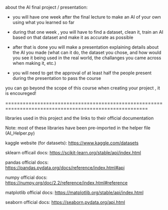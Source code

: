about the AI final project / presentation:

- you will have one week after the final lecture to make an AI of your own using what you learned so far

- during that one week , you will have to find a dataset, clean it, train an AI based on that dataset and make it as accurate as possible

- after that is done you will make a presentation explaining details about the AI you made (what can it do, the dataset you chose, and how would you see it being used in the real world, the challanges you came across when making it, etc.)

- you will need to get the approval of at least half the people present during the presentation to pass the course

you can go beyond the scope of this course when creating your project , it is encoureged!

=======================================================================================================

libraries used in this project and the links to their official documentation

Note: most of these libraries have been pre-imported in the helper file (AI_Helper.py)

kaggle website (for datasets):
https://www.kaggle.com/datasets

sklearn officail docs:
https://scikit-learn.org/stable/api/index.html

pandas official docs:
https://pandas.pydata.org/docs/reference/index.html#api

numpy official docs:
https://numpy.org/doc/2.2/reference/index.html#reference

matplotlib official docs:
https://matplotlib.org/stable/api/index.html

seaborn official docs:
https://seaborn.pydata.org/api.html
